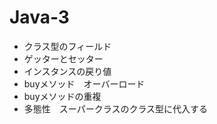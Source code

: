 # Java-3

- クラス型のフィールド
- ゲッターとセッター
- インスタンスの戻り値
- buyメソッド　オーバーロード
- buyメソッドの重複
- 多態性　スーパークラスのクラス型に代入する
